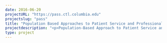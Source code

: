 ```yaml
---
date: 2016-06-20
projectURL: "https://pass.ctl.columbia.edu"
projectslug: "pass"
title: "Population Based Approaches to Patient Service and Professional Success (PASS)"
projectdescription: "<p>Population-Based Approach to Patient Service and Professional Success (PASS) is an online learning project to teach pre-doctoral dental students to consider patient populations when deciding where and how to build a career. PASS offers documentary-style videos of practicing dentists, interactive maps, and information on specific populations. These resources educate students about demographic issues related to career decisions, such as locations of dental practices versus communities underserved by dentists. PASS also aims to show students they can build a successful, satisfying career and include individuals from diverse populations among their patients.</p><p>The site was developed with Dr. Burton Edelstein, professor of clinical dentistry and clinical health policy and management. PASS was funded by a $1.3 million, 5-year grant from the Health Resources and Services Administration (HRSA) for the training of pre-doctoral dentists.</p>"
type: project
---
```


